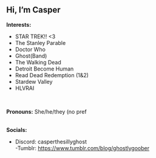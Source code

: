  Hi, I’m Casper
-          
**Interests:**
- STAR TREK!! <3
- The Stanley Parable
- Doctor Who
- Ghost(Band)
- The Walking Dead
- Detroit Become Human
- Read Dead Redemption (1&2)
- Stardew Valley
- HLVRAI

<br>

**Pronouns:**
  She/he/they (no pref
<br> <br>

  **Socials:**
 - Discord: casperthesillyghost <br>
  -Tumblr: https://www.tumblr.com/blog/ghostlygoober
